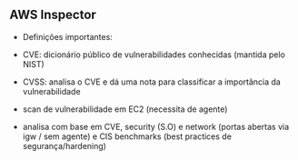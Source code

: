 AWS Inspector
--------------

* Definições importantes:
- CVE: dicionário público de vulnerabilidades conhecidas (mantida pelo NIST)
- CVSS: analisa o CVE e dá uma nota para classificar a importância da vulnerabilidade

- scan de vulnerabilidade em EC2 (necessita de agente)
- analisa com base em CVE, security (S.O) e network (portas abertas via igw / sem agente) e CIS benchmarks (best practices de segurança/hardening)